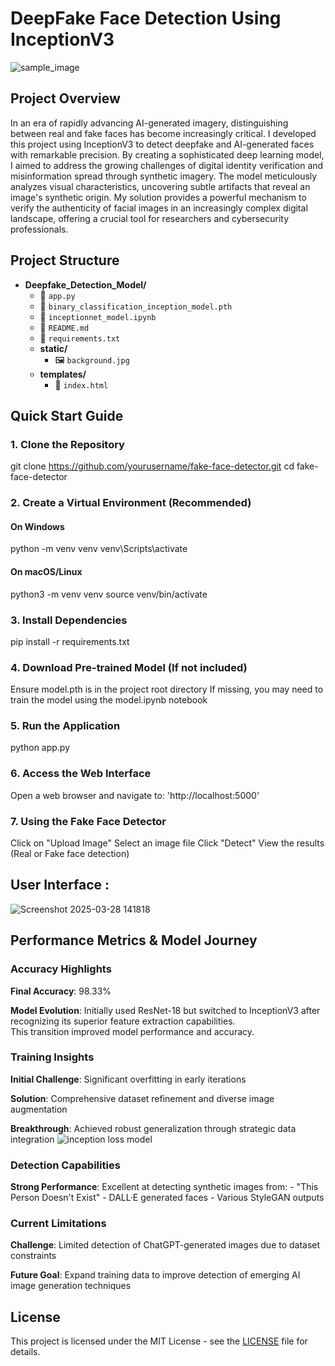 # DeepFake Face Detection Using InceptionV3
 
![sample_image](https://github.com/user-attachments/assets/9b9422a4-a29c-4998-b7d9-9b5dff6a03bd)
## Project Overview
In an era of rapidly advancing AI-generated imagery, distinguishing between real and fake faces has become increasingly critical. I developed this project using InceptionV3 to detect deepfake and AI-generated faces with remarkable precision.
By creating a sophisticated deep learning model, I aimed to address the growing challenges of digital identity verification and misinformation spread through synthetic imagery. The model meticulously analyzes visual characteristics, uncovering subtle artifacts that reveal an image's synthetic origin.
My solution provides a powerful mechanism to verify the authenticity of facial images in an increasingly complex digital landscape, offering a crucial tool for researchers and cybersecurity professionals.

## Project Structure

- **Deepfake_Detection_Model/**
  - 📄 `app.py`
  - 📄 `binary_classification_inception_model.pth`
  - 📄 `inceptionnet_model.ipynb`
  - 📄 `README.md`
  - 📄 `requirements.txt`
  - **static/**
    - 🖼️ `background.jpg`
  - **templates/**
    - 📝 `index.html`

## Quick Start Guide
### 1. Clone the Repository
git clone https://github.com/yourusername/fake-face-detector.git
cd fake-face-detector

### 2. Create a Virtual Environment (Recommended)
#### On Windows
python -m venv venv
venv\Scripts\activate
#### On macOS/Linux
python3 -m venv venv
source venv/bin/activate

### 3. Install Dependencies
pip install -r requirements.txt

### 4. Download Pre-trained Model (If not included)
Ensure model.pth is in the project root directory
If missing, you may need to train the model using the model.ipynb notebook

### 5. Run the Application
python app.py

### 6. Access the Web Interface
Open a web browser and navigate to:
'http://localhost:5000'

### 7. Using the Fake Face Detector
Click on "Upload Image"
Select an image file
Click "Detect"
View the results (Real or Fake face detection)

## User Interface :
![Screenshot 2025-03-28 141818](https://github.com/user-attachments/assets/e7c0c685-0b67-447f-bf98-55ac9fbe7f6f)

## Performance Metrics & Model Journey
   ### Accuracy Highlights
   
   **Final Accuracy**: 98.33%
   
   **Model Evolution**: Initially used ResNet-18 but switched to InceptionV3 after recognizing its superior feature extraction capabilities.  
                        This transition improved model performance and accuracy.
  ### Training Insights
  **Initial Challenge**: Significant overfitting in early iterations
  
   **Solution**: Comprehensive dataset refinement and diverse image augmentation
      
  **Breakthrough**: Achieved robust generalization through strategic data integration
 ![inception loss model](https://github.com/user-attachments/assets/bcc79576-8049-497c-81c3-44f39688c862)
 
### Detection Capabilities
  **Strong Performance**: Excellent at detecting synthetic images from:
                         - "This Person Doesn't Exist"
                          - DALL·E generated faces
                          - Various StyleGAN outputs
                          
### Current Limitations
                          
  **Challenge**: Limited detection of ChatGPT-generated images due to dataset constraints
    
  **Future Goal**: Expand training data to improve detection of emerging AI image generation techniques

  ## License
  This project is licensed under the MIT License - see the [LICENSE](LICENSE) file for details.










